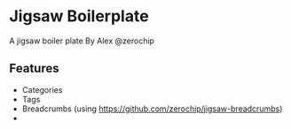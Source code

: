 # Jigsaw Boilerplate

A jigsaw boiler plate By Alex @zerochip

## Features
- Categories
- Tags
- Breadcrumbs (using <https://github.com/zerochip/jigsaw-breadcrumbs>)
- <title> helper
- asset helper

See the demo <https://zerochip.github.io/jigsaw-boilerplate>
